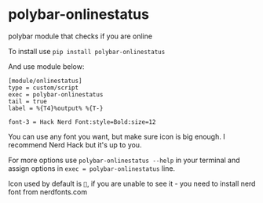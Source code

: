 # polybar-onlinestatus
polybar module that checks if you are online

To install use `pip install polybar-onlinestatus`

And use module below:

```
[module/onlinestatus]
type = custom/script
exec = polybar-onlinestatus
tail = true
label = %{T4}%output% %{T-}
```

```font-3 = Hack Nerd Font:style=Bold:size=12```

You can use any font you want, but make sure icon is big enough. I recommend Nerd Hack but it's up to you.

For more options use ```polybar-onlinestatus --help``` in your terminal and assign options in ```exec = polybar-onlinestatus``` line.

Icon used by default is ``, if you are unable to see it - you need to install nerd font from nerdfonts.com 